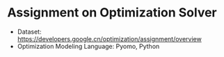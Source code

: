 # Assignment on Optimization Solver

* Dataset: <https://developers.google.cn/optimization/assignment/overview>
* Optimization Modeling Language: Pyomo, Python
